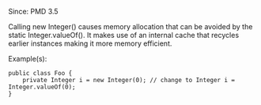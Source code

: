 Since: PMD 3.5

Calling new Integer() causes memory allocation that can be avoided by the static Integer.valueOf().
It makes use of an internal cache that recycles earlier instances making it more memory efficient.

Example(s):
```
public class Foo {
	private Integer i = new Integer(0); // change to Integer i = Integer.valueOf(0);
}
```
